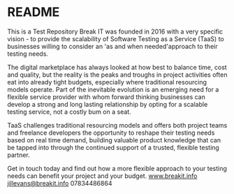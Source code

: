 # README
This is a Test Repository
Break IT was founded in 2016 with a very specific vision - to provide the scalability of Software Testing as a Service (TaaS) to businesses willing to consider an 'as and when needed'approach to their testing needs. 

The digital marketplace has always looked at how best to balance time, cost and quality, but the reality is the peaks and troughs in project activities often eat into already tight budgets, especially where traditional resourcing models operate. Part of the inevitable evolution is an emerging need for a flexible service provider with whom forward thinking businesses can develop a strong and long lasting relationship by opting for a scalable testing service, not a costly bum on a seat.

TaaS challenges traditional resourcing models and offers both project teams and freelance developers the opportunity to reshape their testing needs based on real time demand, building valuable product knowledge that can be tapped into through the continued support of a trusted, flexible testing partner. 

Get in touch today and find out how a more flexible approach to your testing needs can benefit your project and your budget.
www.breakit.info
jillevans@breakit.info
07834486864

